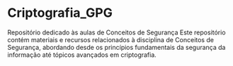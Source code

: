 # Criptografia_GPG
Repositório dedicado às aulas de Conceitos de Segurança  Este repositório contém materiais e recursos relacionados à disciplina de Conceitos de Segurança, abordando desde os princípios fundamentais da segurança da informação até tópicos avançados em criptografia.
